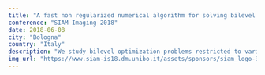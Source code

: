```yaml
---
title: "A fast non regularized numerical algorithm for solving bilevel denoising problems"
conference: "SIAM Imaging 2018"
date: 2018-06-08
city: "Bologna"
country: "Italy"
description: "We study bilevel optimization problems restricted to variational inequalities of the second kind with application to image denoising tasks. Several learning problems in image processing can be formulated in the context of a bilevel optimization problem. In such problems the lower level corresponds to a variational formulation for a specific imaging task (denoising, inpainting, segmentation, etc.) and the higher level problem uses the solution provided by the lower level to compute a quality measure using a training dataset. Even though previous work has been proposed by using a smoothed version of the lower level problem in order to characterize an optimality condition, we will focus our efforts on a non-smoothed version of the non-differentiable terms. We will find optimality conditions of the bilevel problem by exploting the directional differentiability of the solution operator of the lower level problem and propose a numeric scheme based on a Trust Region algorithm in order to find candidate solutions."
img_url: "https://www.siam-is18.dm.unibo.it/assets/sponsors/siam_logo-33d176cdbae3d968bb763f372ac5febe98f894e1b1e410c0ed5efe15ac670653.jpg"
---
```

